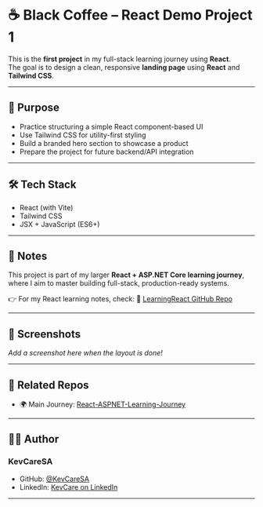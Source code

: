# ☕ Black Coffee – React Demo Project 1

This is the **first project** in my full-stack learning journey using **React**.  
The goal is to design a clean, responsive **landing page** using **React** and **Tailwind CSS**.

---

## 🎯 Purpose

- Practice structuring a simple React component-based UI
- Use Tailwind CSS for utility-first styling
- Build a branded hero section to showcase a product
- Prepare the project for future backend/API integration

---

## 🛠 Tech Stack

- React (with Vite)
- Tailwind CSS
- JSX + JavaScript (ES6+)

---

## 🧠 Notes

This project is part of my larger **React + ASP.NET Core learning journey**, where I aim to master building full-stack, production-ready systems.

👉 For my React learning notes, check:
📘 [LearningReact GitHub Repo](https://github.com/KevCareSA/LearningReact)

---

## 📸 Screenshots

*Add a screenshot here when the layout is done!*

---

## 🔗 Related Repos

- 🌍 Main Journey: [React-ASPNET-Learning-Journey](https://github.com/KevCareSA/React-ASPNET-Learning-Journey)

---

## 🧑‍💻 Author

### KevCareSA

- GitHub: [@KevCareSA](https://github.com/KevCareSA)
- LinkedIn: [KevCare on LinkedIn](https://linkedin.com/in/😉lebohang-kevin-mokobane-516b892b)

---
